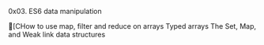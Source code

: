 0x03. ES6 data manipulation

[CHow to use map, filter and reduce on arrays
Typed arrays
The Set, Map, and Weak link data structures
